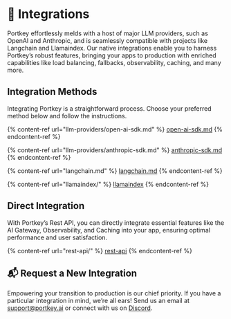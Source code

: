 # 🤝 Integrations

Portkey effortlessly melds with a host of major LLM providers, such as OpenAI and Anthropic, and is seamlessly compatible with projects like Langchain and Llamaindex. Our native integrations enable you to harness Portkey’s robust features, bringing your apps to production with enriched capabilities like load balancing, fallbacks, observability, caching, and many more.

## Integration Methods

Integrating Portkey is a straightforward process. Choose your preferred method below and follow the instructions.

{% content-ref url="llm-providers/open-ai-sdk.md" %}
[open-ai-sdk.md](llm-providers/open-ai-sdk.md)
{% endcontent-ref %}

{% content-ref url="llm-providers/anthropic-sdk.md" %}
[anthropic-sdk.md](llm-providers/anthropic-sdk.md)
{% endcontent-ref %}

{% content-ref url="langchain.md" %}
[langchain.md](langchain.md)
{% endcontent-ref %}

{% content-ref url="llamaindex/" %}
[llamaindex](llamaindex/)
{% endcontent-ref %}

## Direct Integration

With Portkey’s Rest API, you can directly integrate essential features like the AI Gateway, Observability, and Caching into your app, ensuring optimal performance and user satisfaction.

{% content-ref url="rest-api/" %}
[rest-api](rest-api/)
{% endcontent-ref %}

## 📬 Request a New Integration

Empowering your transition to production is our chief priority. If you have a particular integration in mind, we’re all ears! Send us an email at [support@portkey.ai](mailto:support@portkey.ai) or connect with us on [Discord](https://discord.com/invite/DD7vgKK299).
